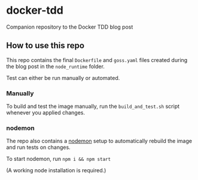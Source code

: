 # docker-tdd

Companion repository to the Docker TDD blog post

## How to use this repo

This repo contains the final `Dockerfile` and `goss.yaml` files created during the blog post in the `node_runtime` folder.

Test can either be run manually or automated.

### Manually

To build and test the image manually, run the `build_and_test.sh` script whenever you applied changes.

### nodemon

The repo also contains a [nodemon](https://nodemon.io/) setup to automatically rebuild the image and run tests on changes.

To start nodemon, run `npm i && npm start`

(A working node installation is required.)